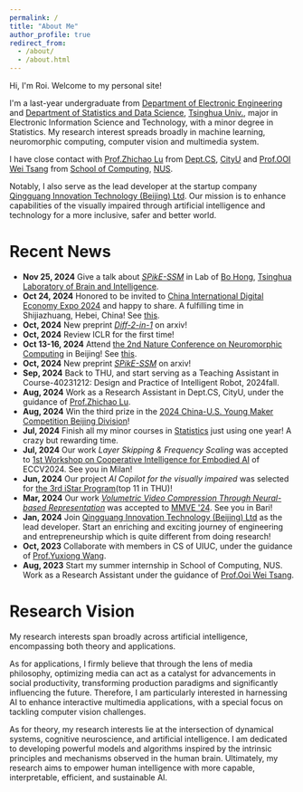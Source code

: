 ```yaml
---
permalink: /
title: "About Me"
author_profile: true
redirect_from: 
  - /about/
  - /about.html
---
```


Hi, I'm Roi. Welcome to my personal site!

I'm a last-year undergraduate from [Department of Electronic Engineering](https://www.ee.tsinghua.edu.cn/en/) and [Department of Statistics and Data Science](https://www.stat.tsinghua.edu.cn/en/), [Tsinghua Univ.](https://www.tsinghua.edu.cn/en/), major in Electronic Information Science and Technology, with a minor degree in Statistics. My research interest spreads broadly in machine learning, neuromorphic computing, computer vision and multimedia system. 

I have close contact with [Prof.Zhichao Lu](https://www.cs.cityu.edu.hk/~zhichalu/) from [Dept.CS](https://www.cs.cityu.edu.hk/), [CityU](https://www.cityu.edu.hk/) and [Prof.OOI Wei Tsang](https://www.comp.nus.edu.sg/cs/people/ooiwt/) from [School of Computing](https://www.comp.nus.edu.sg/), [NUS](https://nus.edu.sg/).

Notably, I also serve as the lead developer at the startup company [Qingguang Innovation Technology (Beijing) Ltd](images/QGHC_QRcode.png). Our mission is to enhance capabilities of the visually impaired through artificial intelligence and technology for a more inclusive, safer and better world.

Recent News
======
* **Nov 25, 2024** Give a talk about [*SPikE-SSM*](https://arxiv.org/abs/2410.17268) in Lab of [Bo Hong](https://brain.tsinghua.edu.cn/en/info/1010/1008.htm), [Tsinghua Laboratory of Brain and Intelligence](https://brain.tsinghua.edu.cn/en/index.htm).
* **Oct 24, 2024** Honored to be invited to [China International Digital Economy Expo 2024](https://www.cidee-zd.cn/index-en.html) and happy to share. A fulfilling time in Shijiazhuang, Hebei, China! See [this](images/Expo2024.jpg).
* **Oct, 2024** New preprint [*Diff-2-in-1*](https://arxiv.org/abs/2411.05005) on arxiv!
* **Oct, 2024** Review ICLR for the first time!
* **Oct 13-16, 2024** Attend [the 2nd Nature Conference on Neuromorphic Computing](https://conferences.nature.com/event/NeuromorphicComputing) in Beijing! See [this](images/NC2024.jpg).
* **Oct, 2024** New preprint [*SPikE-SSM*](https://arxiv.org/abs/2410.17268) on arxiv!
* **Sep, 2024** Back to THU, and start serving as a Teaching Assistant in Course-40231212: Design and Practice of Intelligent Robot, 2024fall.
* **Aug, 2024** Work as a Research Assistant in Dept.CS, CityU, under the guidance of [Prof.Zhichao Lu](https://www.cs.cityu.edu.hk/~zhichalu/).
* **Aug, 2024** Win the third prize in the [2024 China-U.S. Young Maker Competition Beijing Division](https://builder.eddy4teachers.com/china-us)!
* **Jul, 2024** Finish all my minor courses in [Statistics](https://tsing.v-dk.com/en/programs/undergraduate-programs/) just using one year! A crazy but rewarding time.
* **Jul, 2024** Our work *Layer Skipping & Frequency Scaling* was accepted to [1st Workshop on Cooperative Intelligence for Embodied AI](https://coop-intelligence.github.io/) of ECCV2024. See you in Milan!
* **Jun, 2024** Our project *AI Copilot for the visually impaired* was selected for [the 3rd iStar Program](https://mp.weixin.qq.com/s/IeQXQZAgocu6yQmqhvnpnw)(top 11 in THU)!
* **Mar, 2024** Our work [*Volumetric Video Compression Through Neural-based Representation*](https://dl.acm.org/doi/10.1145/3652212.3652220) was accepted to [MMVE '24](https://mmve-workshop.org/2024/index.html). See you in Bari!
* **Jan, 2024** Join [Qingguang Innovation Technology (Beijing) Ltd](images/QGHC_QRcode.png) as the lead developer. Start an enriching and exciting journey of engineering and entrepreneurship which is quite different from doing research!
* **Oct, 2023** Collaborate with members in CS of UIUC, under the guidance of [Prof.Yuxiong Wang](https://yxw.cs.illinois.edu/).
* **Aug, 2023** Start my summer internship in School of Computing, NUS. Work as a Research Assistant under the guidance of [Prof.Ooi Wei Tsang](https://www.comp.nus.edu.sg/cs/people/ooiwt/).

Research Vision
======
My research interests span broadly across artificial intelligence, encompassing both theory and applications.

As for applications, I firmly believe that through the lens of media philosophy, optimizing media can act as a catalyst for advancements in social productivity, transforming production paradigms and significantly influencing the future. Therefore, I am particularly interested in harnessing AI to enhance interactive multimedia applications, with a special focus on tackling computer vision challenges.

As for theory, my research interests lie at the intersection of dynamical systems, cognitive neuroscience, and artificial intelligence. I am dedicated to developing powerful models and algorithms inspired by the intrinsic principles and mechanisms observed in the human brain. Ultimately, my research aims to empower human intelligence with more capable, interpretable, efficient, and sustainable AI.
